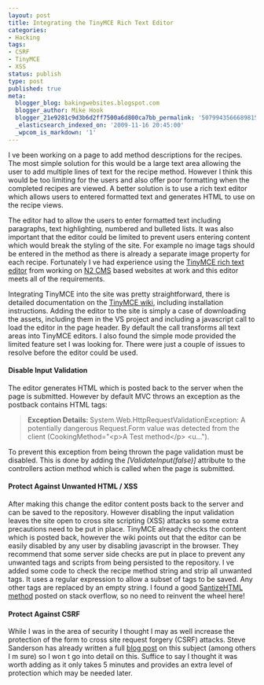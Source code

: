 ```yaml
---
layout: post
title: Integrating the TinyMCE Rich Text Editor
categories:
- Hacking
tags:
- CSRF
- TinyMCE
- XSS
status: publish
type: post
published: true
meta:
  blogger_blog: bakingwebsites.blogspot.com
  blogger_author: Mike Hook
  blogger_21e9281c9d3b6d2ff7500a6d800ca7bb_permalink: '5079943566689815431'
  _elasticsearch_indexed_on: '2009-11-16 20:45:00'
  _wpcom_is_markdown: '1'
---
```

I   ve been working on a page to add method descriptions for the recipes. The most simple solution for this would be a large text area allowing the user to add multiple lines of text for the recipe method. However I think this would be too limiting for the users and also offer poor formatting when the completed recipes are viewed. A better solution is to use a rich text editor which allows users to entered formatted text and generates HTML to use on the recipe views.

The editor had to allow the users to enter formatted text including paragraphs, text highlighting, numbered and bulleted lists. It was also important that the editor could be limited to prevent users entering content which would break the styling of the site. For example no image tags should be entered in the method as there is already a separate image property for each recipe. Fortunately I   ve had experience using the <a href="http://tinymce.moxiecode.com/">TinyMCE rich text editor</a> from working on <a href="http://n2cms.com/">N2 CMS</a> based websites at work and this editor meets all of the requirements.

Integrating TinyMCE into the site was pretty straightforward, there is detailed documentation on the <a href="http://wiki.moxiecode.com/">TinyMCE wiki</a>, including installation instructions. Adding the editor to the site is simply a case of downloading the assets, including them in the VS project and including a javascript call to load the editor in the page header. By default the call transforms all text areas into TinyMCE editors. I also found the simple mode provided the limited feature set I was looking for. There were just a couple of issues to resolve before the editor could be used.

<h4>Disable Input Validation</h4>

The editor generates HTML which is posted back to the server when the page is submitted. However by default MVC throws an exception as the postback contains HTML tags:

<blockquote><strong>Exception Details: </strong>System.Web.HttpRequestValidationException: A potentially dangerous Request.Form value was detected from the client (CookingMethod="&lt;p&gt;A Test method&lt;/p&gt;
&lt;u...").</blockquote>

To prevent this exception from being thrown the page validation must be disabled. This is done by adding the <em>[ValidateInput(false)]</em> attribute to the controllers action method which is called when the page is submitted.

<h4>Protect Against Unwanted HTML / XSS</h4>

After making this change the editor content posts back to the server and can be saved to the repository. However disabling the input validation leaves the site open to cross site scripting (XSS) attacks so some extra precautions need to be put in place.
TinyMCE already checks the content which is posted back, however the wiki points out that the editor can be easily disabled by any user by disabling javascript in the browser. They recommend that some server side checks are put in place to prevent any unwanted tags and scripts from being persisted to the repository.
I   ve added some code to check the recipe method string and strip all unwanted tags. It uses a regular expression to allow a subset of tags to be saved. Any other tags are replaced by an empty string. I found a good <a href="http://stackoverflow.com/questions/307013/how-do-i-filter-all-html-tags-except-a-certain-whitelist">SantizeHTML method</a> posted on stack overflow, so no need to reinvent the wheel here!

<h4>Protect Against CSRF</h4>

While I was in the area of security I thought I may as well increase the protection of the form to cross site request forgery (CSRF) attacks. Steve Sanderson has already written a full <a href="http://blog.codeville.net/2008/09/01/prevent-cross-site-request-forgery-csrf-using-aspnet-mvcs-antiforgerytoken-helper/">blog post</a> on this subject (among others I   m sure) so I won   t go into detail on this. Suffice to say I thought it was worth adding as it only takes 5 minutes and provides an extra level of protection which may be needed later.

